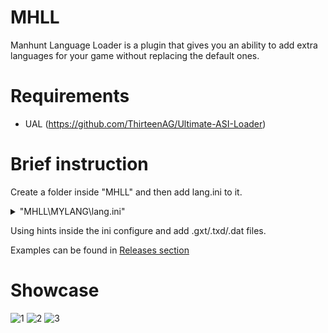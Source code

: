 # MHLL
Manhunt Language Loader is a plugin that gives you an ability to add extra languages for your game without replacing the default ones.

# Requirements
* UAL (https://github.com/ThirteenAG/Ultimate-ASI-Loader)

# Brief instruction
Create a folder inside "MHLL" and then add lang.ini to it.
<details>
  <summary>"MHLL\MYLANG\lang.ini"</summary>

  ```ini
[LANG]
; Name of your language in menu. Accepts both custom string and GXT key.
; Examples:
;	NameKey = ESP
;		In this case LL will load "ESP" key string from your PC_GAME.GXT.
;		Useful when your language originally made to replace a default one.
;		Don't worry, you don't have to edit anything, LL takes each language name from its own PC_GAME_X.GXT file unlike the original game.
;
;	NameKey = MYLANGUAGE
;		In this case "MYLANGUAGE" will be used as language name in the menu.
;		Be careful, it's encoding and case sensitive!
;
NameKey =


; Name of txd file that contains font textures for your language.
; LL is looking for {"loading", "manhunt", "lcd", "lcdm"} textures in this txd. If one or more textures are missing - LL will take a default one instead.
; Examples:
;	TextureFile = font_c.txd
;		In this case LL will use "MHLL\MYLANG\font_c.txd" as fonts for your language.
;
;	TextureFile =
;		In this case default game fonts will be used.
;
TextureFile =


; Name of dat file that contains font settings for your language.
; Examples:
;	DataFile = font_c.dat
;		In this case LL will use "MHLL\MYLANG\font_c.dat" as font for your language.
;
;	DataFile =
;		In this case default game font settings will be used.
;
DataFile =


; Name of subdirectory where your language GXT files are located.
; Examples:
;	TextDirectory = Text\
;		In this case LL will search for GXT files in "Text" directory:
;			"MHLL\MYLANG\Text\pc_asylum.gxt"
;			"MHLL\MYLANG\Text\pc_zoo.gxt"
;			"MHLL\MYLANG\Text\pc_game.gxt"
;
;	TextDirectory = %GAMEPATH%
;		In this case LL will use original directory structure:
;			"MHLL\MYLANG\levels\asylum\pc_text\pc_asylum.gxt"
;			"MHLL\MYLANG\levels\zoo\pc_text\pc_zoo.gxt"
;			"MHLL\MYLANG\levels\GLOBAL\pc_text\pc_game.gxt"
;
TextDirectory =


; Name of global GXT(PC_GAME.GXT) file.
; Examples:
;	GameGXTName = PC_GAME_SPA.GXT
;		In this case LL will load "PC_GAME_SPA.GXT".
;
;	GameGXTName = PC_GAME.GXT
;		In this case LL will load "PC_GAME.GXT".
;
;	GameGXTName = PC_GAME_K.GXT
;		In this case LL will load "PC_GAME_K.GXT".
;
GameGXTName =


; Postfix at the and of each level GXT name.
; Examples:
;	LevelGXTPostfix = _s
;		In this case LL will load:
;			"MHLL\MYLANG\%TextDirectory%\pc_asylum_s.gxt"
;			"MHLL\MYLANG\%TextDirectory%\pc_zoo_s.gxt"
;
;	LevelGXTPostfix =
;		In this case LL will load:
;			"MHLL\MYLANG\%TextDirectory%\pc_asylum.gxt"
;			"MHLL\MYLANG\%TextDirectory%\pc_zoo.gxt"
;
LevelGXTPostfix =


; Extends ascii table from 128 to 256 characters. Accepts 0 and 1.
; Examples:
;	UseWholeAsciiTable = 0
;		Disables the option.
;
;	UseWholeAsciiTable = 1
;		Enables the option.
;
UseWholeAsciiTable =


; Windows ID of your language.
; See langid.txt for your language ID.
; The game uses it to set default game language to your system language when "\Manhunt User Files\SaveGames\Settings.dat" does not exist(e.g. before first launch).
; Examples:
;	WindowsLangID = 0x0b
;		In this case LL will set your language as default if your system language is LANG_CZECH and "Settings.dat" file is missing.
;
;	WindowsLangID =
;		In this case LL will ignore this feature for your language.
;
WindowsLangID =
  ```
</details>

Using hints inside the ini configure and add .gxt/.txd/.dat files.

Examples can be found in [Releases section](https://github.com/Fire-Head/MHLL/releases)


# Showcase
![1](https://user-images.githubusercontent.com/26774830/179380085-f292f22b-72ec-4a68-a492-6377fd77ad5b.png)
![2](https://user-images.githubusercontent.com/26774830/179380087-fc0fe651-d992-4ffd-a641-a032c6d6003e.png)
![3](https://user-images.githubusercontent.com/26774830/179380090-5aa8feb1-65a7-44cb-9fd0-b2052932004d.png)

